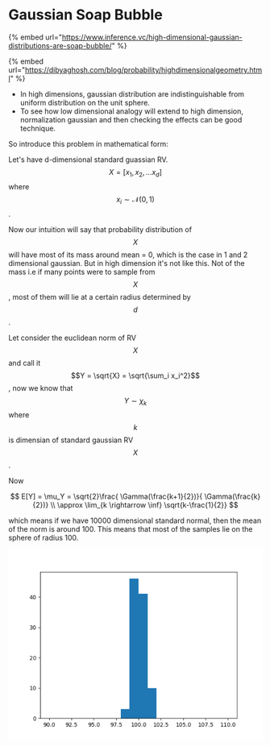 # Gaussian Soap Bubble

{% embed url="https://www.inference.vc/high-dimensional-gaussian-distributions-are-soap-bubble/" %}

{% embed url="https://dibyaghosh.com/blog/probability/highdimensionalgeometry.html" %}



* In high dimensions, gaussian distribution are indistinguishable from uniform distribution on the unit sphere. 
* To see how low dimensional analogy will extend to high dimension, normalization gaussian and then checking the effects can be good technique. 

So introduce this problem in mathematical form:

Let's have d-dimensional standard guassian RV. $$X= [x_1, x_2, ...x_d]$$where $$x_i \sim \mathcal{N}(0,1)$$. 

Now our intuition will say that probability distribution of $$X$$will have most of its mass around mean = 0, which is the case in 1 and 2 dimensional gaussian. But in high dimension it's not like this. Not of the mass i.e if many points were to sample from $$X$$, most of them will lie at a certain radius determined by $$d$$. 

Let consider the euclidean norm of RV $$X$$and call it $$Y = \sqrt{X} = \sqrt{\sum_i x_i^2}$$, now we know that $$Y \sim \chi_k$$where $$k$$is dimensian of standard gaussian RV $$X$$. 

Now 

$$
E[Y] = \mu_Y = \sqrt{2}\frac{ \Gamma(\frac{k+1}{2})}{ \Gamma(\frac{k}{2})} \\
\approx \lim_{k \rightarrow \inf} \sqrt{k-\frac{1}{2}}
$$

which means if we have 10000 dimensional standard normal, then the mean of the norm is around 100. This means that most of the samples lie on the sphere of radius 100. 

![Histrogram of norm of 1000 samples of 10000 dimensional standard normal random variable](../.gitbook/assets/figure_1.png)

 

